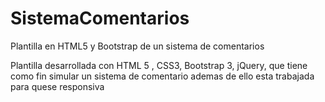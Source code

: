 # SistemaComentarios
Plantilla en HTML5 y Bootstrap de un sistema de comentarios

Plantilla desarrollada con HTML 5 , CSS3, Bootstrap 3, jQuery, que tiene como fin simular un sistema de comentario ademas de ello esta trabajada para quese responsiva
